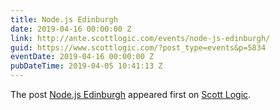 ```yaml
---
title: Node.js Edinburgh
date: 2019-04-16 00:00:00 Z
link: http://ante.scottlogic.com/events/node-js-edinburgh/
guid: https://www.scottlogic.com/?post_type=events&p=5834
eventDate: 2019-04-16 00:00:00 Z
pubDateTime: 2019-04-05 10:41:13 Z
---
```


<p>The post <a rel="nofollow" href="http://ante.scottlogic.com/events/node-js-edinburgh/">Node.js Edinburgh</a> appeared first on <a rel="nofollow" href="http://ante.scottlogic.com">Scott Logic</a>.</p>